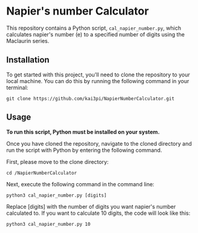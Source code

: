 # Napier's number Calculator
This repository contains a Python script, `cal_napier_number.py`, which calculates napier's number (e) to a specified number of digits using the Maclaurin series.



## Installation
To get started with this project, you'll need to clone the repository to your local machine. You can do this by running the following command in your terminal:

``` copy
git clone https://github.com/kai3pi/NapierNumberCalculator.git

```



## Usage
__To run this script, Python must be installed on your system.__


Once you have cloned the repository, navigate to the cloned directory and run the script with Python by entering the following command.

First, please move to the clone directory:

``` copy
cd /NapierNumberCalculator
```

Next, execute the following command in the command line:

``` copy
python3 cal_napier_number.py [digits]
```

Replace [digits] with the number of digits you want napier's number calculated to.
If you want to calculate 10 digits, the code will look like this:

``` copy
python3 cal_napier_number.py 10
```
